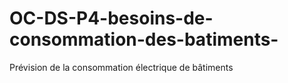 # OC-DS-P4-besoins-de-consommation-des-batiments-
Prévision de la consommation électrique de bâtiments
